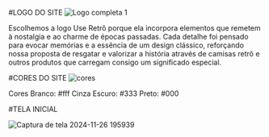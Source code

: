 #LOGO DO SITE 
![Logo completa 1](https://github.com/user-attachments/assets/da0ca07b-6aad-4034-947b-abf15b9045f6)

Escolhemos a logo Use Retrô porque ela incorpora elementos que remetem à nostalgia e ao charme de épocas passadas. Cada detalhe foi pensado para evocar memórias e a essência de um design clássico, reforçando nossa proposta de resgatar e valorizar a história através de camisas retrô e outros produtos que carregam consigo um significado especial.

#CORES DO SITE 
![cores](https://github.com/user-attachments/assets/151aebf5-3cdb-4fd9-8526-03da6f24be8c)

Cores
Branco: #fff
Cinza Escuro: #333
Preto: #000

#TELA INICIAL


![Captura de tela 2024-11-26 195939](https://github.com/user-attachments/assets/173c2420-b780-4e3a-a9ea-373c96328092)


